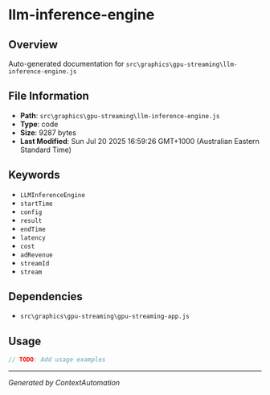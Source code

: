 # llm-inference-engine

## Overview
Auto-generated documentation for `src\graphics\gpu-streaming\llm-inference-engine.js`

## File Information
- **Path**: `src\graphics\gpu-streaming\llm-inference-engine.js`
- **Type**: code
- **Size**: 9287 bytes
- **Last Modified**: Sun Jul 20 2025 16:59:26 GMT+1000 (Australian Eastern Standard Time)

## Keywords
- `LLMInferenceEngine`
- `startTime`
- `config`
- `result`
- `endTime`
- `latency`
- `cost`
- `adRevenue`
- `streamId`
- `stream`

## Dependencies
- `src\graphics\gpu-streaming\gpu-streaming-app.js`

## Usage
```javascript
// TODO: Add usage examples
```

---
*Generated by ContextAutomation*
